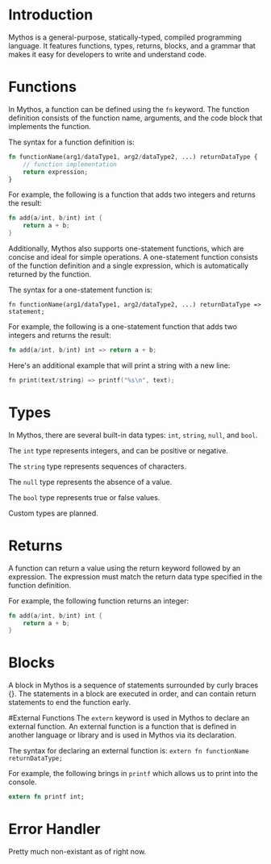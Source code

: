 # Introduction
Mythos is a general-purpose, statically-typed, compiled programming language. It features functions, types, returns, blocks, and a grammar that makes it easy for developers to write and understand code.

# Functions
In Mythos, a function can be defined using the `fn` keyword. The function definition consists of the function name, arguments, and the code block that implements the function.

The syntax for a function definition is:
```php
fn functionName(arg1/dataType1, arg2/dataType2, ...) returnDataType {
    // function implementation
    return expression;
}
```
For example, the following is a function that adds two integers and returns the result:
```rust
fn add(a/int, b/int) int {
    return a + b;
}
```
Additionally, Mythos also supports one-statement functions, which are concise and ideal for simple operations. A one-statement function consists of the function definition and a single expression, which is automatically returned by the function.

The syntax for a one-statement function is:

`fn functionName(arg1/dataType1, arg2/dataType2, ...) returnDataType => statement;`

For example, the following is a one-statement function that adds two integers and returns the result:

```rust
fn add(a/int, b/int) int => return a + b;
```

Here's an additional example that will print a string with a new line:

```c
fn print(text/string) => printf("%s\n", text);
```

# Types

In Mythos, there are several built-in data types: `int`, `string`, `null`, and `bool`.

The `int` type represents integers, and can be positive or negative.

The `string` type represents sequences of characters.

The `null` type represents the absence of a value.

The `bool` type represents true or false values.

Custom types are planned.

# Returns

A function can return a value using the return keyword followed by an expression. The expression must match the return data type specified in the function definition.

For example, the following function returns an integer:
```rust
fn add(a/int, b/int) int {
    return a + b;
}
```

# Blocks
A block in Mythos is a sequence of statements surrounded by curly braces {}. The statements in a block are executed in order, and can contain return statements to end the function early.

#External Functions
The `extern` keyword is used in Mythos to declare an external function. An external function is a function that is defined in another language or library and is used in Mythos via its declaration.

The syntax for declaring an external function is:
`extern fn functionName returnDataType;`

For example, the following brings in `printf` which allows us to print into the console.
```rust
extern fn printf int;
```

# Error Handler
Pretty much non-existant as of right now.
